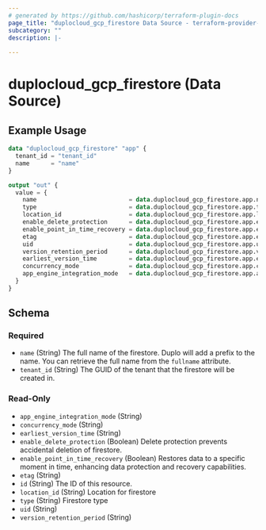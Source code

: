 ```yaml
---
# generated by https://github.com/hashicorp/terraform-plugin-docs
page_title: "duplocloud_gcp_firestore Data Source - terraform-provider-duplocloud"
subcategory: ""
description: |-
  
---
```


# duplocloud_gcp_firestore (Data Source)



## Example Usage

```terraform
data "duplocloud_gcp_firestore" "app" {
  tenant_id = "tenant_id"
  name      = "name"
}

output "out" {
  value = {
    name                          = data.duplocloud_gcp_firestore.app.name
    type                          = data.duplocloud_gcp_firestore.app.type
    location_id                   = data.duplocloud_gcp_firestore.app.location_id
    enable_delete_protection      = data.duplocloud_gcp_firestore.app.enable_delete_protection
    enable_point_in_time_recovery = data.duplocloud_gcp_firestore.app.enable_point_in_time_recovery
    etag                          = data.duplocloud_gcp_firestore.app.etag
    uid                           = data.duplocloud_gcp_firestore.app.uid
    version_retention_period      = data.duplocloud_gcp_firestore.app.version_retention_period
    earliest_version_time         = data.duplocloud_gcp_firestore.app.earliest_version_time
    concurrency_mode              = data.duplocloud_gcp_firestore.app.concurrency_mode
    app_engine_integration_mode   = data.duplocloud_gcp_firestore.app.app_engine_integration_mode
  }
}
```

<!-- schema generated by tfplugindocs -->
## Schema

### Required

- `name` (String) The full name of the firestore.  Duplo will add a prefix to the name.  You can retrieve the full name from the `fullname` attribute.
- `tenant_id` (String) The GUID of the tenant that the firestore will be created in.

### Read-Only

- `app_engine_integration_mode` (String)
- `concurrency_mode` (String)
- `earliest_version_time` (String)
- `enable_delete_protection` (Boolean) Delete protection prevents accidental deletion of firestore.
- `enable_point_in_time_recovery` (Boolean) Restores data to a specific moment in time, enhancing data protection and recovery capabilities.
- `etag` (String)
- `id` (String) The ID of this resource.
- `location_id` (String) Location for firestore
- `type` (String) Firestore type
- `uid` (String)
- `version_retention_period` (String)
